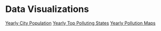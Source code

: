 # Data Visualizations 

[Yearly City Population](https://public.tableau.com/app/profile/jahid.miah/viz/YearlyCityPopulationvsPollution/YearlyCityPopulationvsPollution)
[Yearly Top Polluting States](https://public.tableau.com/app/profile/jahid.miah/viz/YearlyTopPollutingStates/YearlyTopPollutingStates)
[Yearly Pollution Maps](https://public.tableau.com/app/profile/jahid.miah/viz/YearlyTopPollutingStates/YearlyPollutionMaps?publish=yes)

